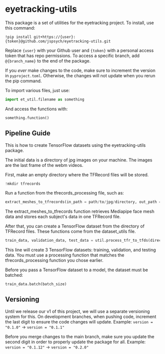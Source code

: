# eyetracking-utils
This package is a set of utilities for the eyetracking
project. To install, use this command:
```
!pip install git+https://{user}:{token}@github.com/jspsych/eyetracking-utils.git
```
Replace `{user}` with your Github user and `{token}` with a 
personal access token that has repo permissions. To access 
a specific branch, add `@{branch_name}` to the end of the package.

If you *ever* make changes to the code, make sure to increment the 
version in `pyproject.toml`. Otherwise, the changes will not update 
when you rerun the pip command.

To import various files, just use:
```python
import et_util.filename as something 
```
And access the functions with:
```python
something.function()
```
## Pipeline Guide
This is how to create TensorFlow datasets using the eyetracking-utils package.

The initial data is a directory of jpg images on your machine. The images are the last frame of the webm videos. 

First, make an empty directory where the TFRecord files will be stored. 
```python
!mkdir tfrecords
```

Run a function from the tfrecords_processing file, such as:

```python
extract_meshes_to_tfrecords(in_path = path/to/jpg/directory, out_path = path/to/empty/directory)
```

The extract_meshes_to_tfrecords function retrieves Mediapipe face mesh data and stores each subject's data in one TFRecord file. 

After that, you can create a TensorFlow dataset from the directory of TFRecord files. These functions come from the dataset_utils file.

```python
train_data, validation_data, test_data = util.process_tfr_to_tfds(directory_path = path/to/tfrecords, process = util.parse_tfr_element_mediapipe)
```

This line will create 3 TensorFlow datasets: training, validation, and testing data. You must use a processing function that matches the tfrecords_processing function you chose earlier.

Before you pass a TensorFlow dataset to a model, the dataset must be batched:

```python
train_data.batch(batch_size)
```


## Versioning
Until we release our v1 of this project, we will use a separate 
versioning system for this. On development branches, when pushing 
code, increment the last digit to ensure the code changes will update. 
Example: `version = "0.1.0"` -> `version = "0.1.1"`

Before you merge changes to the main branch, make sure you update the 
second digit in order to properly update the package for all. 
Example: `version = "0.1.12"` -> `version = "0.2.0"`
